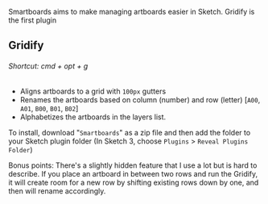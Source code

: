 Smartboards aims to make managing artboards easier in Sketch.  Gridify is the first plugin 

## Gridify
###### Shortcut: cmd + opt + g

* Aligns artboards to a grid with `100px` gutters
* Renames the artboards based on column (number) and row (letter) [`A00`, `A01`, `B00`, `B01`, `B02`]
* Alphabetizes the artboards in the layers list.

To install, download "`Smartboards`" as a zip file and then add the folder to your Sketch plugin folder (In Sketch 3, choose `Plugins` > `Reveal Plugins Folder`)

Bonus points: There's a slightly hidden feature that I use a lot but is hard to describe.  If you place an artboard in between two rows and run the Gridify, it will create room for a new row by shifting existing rows down by one, and then will rename accordingly.

